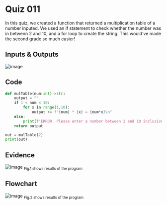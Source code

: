 # Quiz 011
In this quiz, we created a function that returned a multiplication table of a number inputed. We used an if statement to check whether the number was in betwenn 2 and 10, and a for loop to create the string. This would've made the second grade so much easier!

## Inputs & Outputs
![image](https://github.com/Amine-Itani/Unit-1/assets/123438294/7bda78a6-bd2b-427e-8075-82ec06e5939c)

## Code

```py
def mulTable(num:int)->str:
    output = ""
    if 1 < num < 10:
        for x in range(1,10):
            output += f"{num} * {x} = {num*x}\n"
    else:
        print(f"ERROR. Please enter a number between 2 and 10 inclusive.")
    return output

out = mulTable(2)
print(out)
```

## Evidence
![image](https://github.com/Amine-Itani/Unit-1/assets/123438294/2dd0372e-f22a-40ba-abb5-3dfa9fa2d9ba)
<sub>Fig.1 shows results of the program

## Flowchart
![image](https://github.com/Amine-Itani/Unit-1/assets/123438294/f721da45-dcc3-417e-af17-07409ced8165)
<sub>Fig.2 shows results of the program


